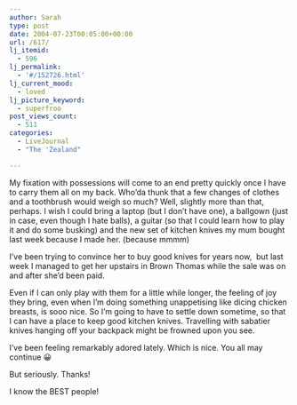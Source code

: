 ```yaml
---
author: Sarah
type: post
date: 2004-07-23T00:05:00+00:00
url: /617/
lj_itemid:
  - 596
lj_permalink:
  - '#/152726.html'
lj_current_mood:
  - loved
lj_picture_keyword:
  - superfroo
post_views_count:
  - 511
categories:
  - LiveJournal
  - "The 'Zealand"

---
```

My fixation with possessions will come to an end pretty quickly once I have to carry them all on my back. Who&#8217;da thunk that a few changes of clothes and a toothbrush would weigh so much? Well, slightly more than that, perhaps. I wish I could bring a laptop (but I don&#8217;t have one), a ballgown (just in case, even though I hate balls), a guitar (so that I could learn how to play it and do some busking) and the new set of kitchen knives my mum bought last week because I made her. (because mmmm)
  
I&#8217;ve been trying to convince her to buy good knives for years now,  but last week I managed to get her upstairs in Brown Thomas while the sale was on and after she&#8217;d been paid.
  
Even if I can only play with them for a little while longer, the feeling of joy they bring, even when I&#8217;m doing something unappetising like dicing chicken breasts, is sooo nice. So I&#8217;m going to have to settle down sometime, so that I can have a place to keep good kitchen knives. Travelling with sabatier knives hanging off your backpack might be frowned upon you see.
  
I&#8217;ve been feeling remarkably adored lately. Which is nice. You all may continue 😀

But seriously. Thanks!

I know the BEST people!